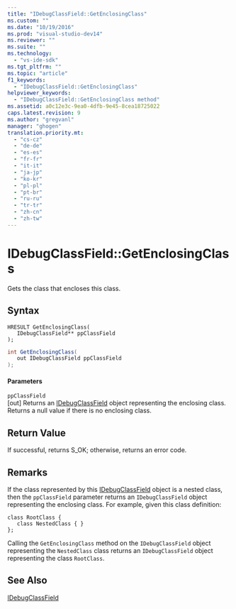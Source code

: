 ```yaml
---
title: "IDebugClassField::GetEnclosingClass"
ms.custom: ""
ms.date: "10/19/2016"
ms.prod: "visual-studio-dev14"
ms.reviewer: ""
ms.suite: ""
ms.technology: 
  - "vs-ide-sdk"
ms.tgt_pltfrm: ""
ms.topic: "article"
f1_keywords: 
  - "IDebugClassField::GetEnclosingClass"
helpviewer_keywords: 
  - "IDebugClassField::GetEnclosingClass method"
ms.assetid: a0c12e3c-9ea0-4dfb-9e45-8cea18725022
caps.latest.revision: 9
ms.author: "gregvanl"
manager: "ghogen"
translation.priority.mt: 
  - "cs-cz"
  - "de-de"
  - "es-es"
  - "fr-fr"
  - "it-it"
  - "ja-jp"
  - "ko-kr"
  - "pl-pl"
  - "pt-br"
  - "ru-ru"
  - "tr-tr"
  - "zh-cn"
  - "zh-tw"
---
```

# IDebugClassField::GetEnclosingClass
Gets the class that encloses this class.  
  
## Syntax  
  
```cpp#  
HRESULT GetEnclosingClass(   
   IDebugClassField** ppClassField  
);  
```  
  
```c#  
int GetEnclosingClass(  
   out IDebugClassField ppClassField  
);  
```  
  
#### Parameters  
 `ppClassField`  
 [out] Returns an [IDebugClassField](../extensibility-debugger-reference/idebugclassfield.md) object representing the enclosing class. Returns a null value if there is no enclosing class.  
  
## Return Value  
 If successful, returns S_OK; otherwise, returns an error code.  
  
## Remarks  
 If the class represented by this [IDebugClassField](../extensibility-debugger-reference/idebugclassfield.md) object is a nested class, then the `ppClassField` parameter returns an `IDebugClassField` object representing the enclosing class. For example, given this class definition:  
  
```  
class RootClass {  
   class NestedClass { }  
};  
```  
  
 Calling the `GetEnclosingClass` method on the `IDebugClassField` object representing the `NestedClass` class returns an `IDebugClassField` object representing the class `RootClass`.  
  
## See Also  
 [IDebugClassField](../extensibility-debugger-reference/idebugclassfield.md)